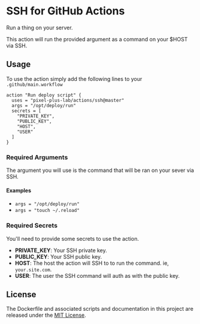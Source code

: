 # SSH for GitHub Actions

Run a thing on your server.

This action will run the provided argument as a command on your $HOST via SSH.

## Usage

To use the action simply add the following lines to your `.github/main.workflow`

```
action "Run deploy script" {
  uses = "pixel-plus-lab/actions/ssh@master"
  args = "/opt/deploy/run"
  secrets = [
    "PRIVATE_KEY",
    "PUBLIC_KEY",
    "HOST",
    "USER"
  ]
}
```

### Required Arguments

The argument you will use is the command that will be ran on your sever via SSH.

#### Examples

* ```args = "/opt/deploy/run"```
* ```args = "touch ~/.reload"```

### Required Secrets

You'll need to provide some secrets to use the action.

* **PRIVATE_KEY**: Your SSH private key.
* **PUBLIC_KEY**: Your SSH public key.
* **HOST**: The host the action will SSH to to run the command. ie, `your.site.com`.
* **USER**: The user the SSH command will auth as with the public key.

## License

The Dockerfile and associated scripts and documentation in this project are released under the [MIT License](LICENSE).
